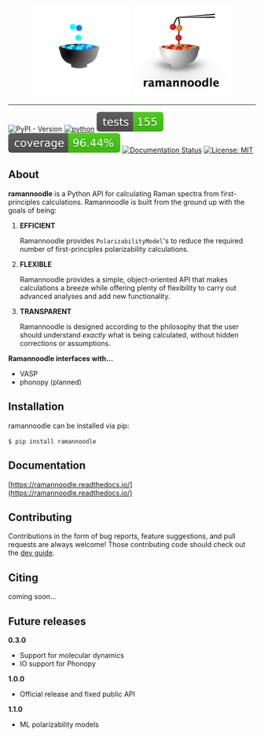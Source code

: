 <div align="center">
  <img width="200" src="docs/source/_static/logo_dark.png#gh-dark-mode-only">
  <img width="200" src="docs/source/_static/logo.png#gh-light-mode-only">
</div>

-------
![PyPI - Version](https://img.shields.io/pypi/v/ramannoodle?color=dark%20green) [![python](https://img.shields.io/badge/python-3.10|3.11|3.12-3776AB.svg?style=flat&logo=python&logoColor=white)](https://www.python.org) ![Tests](docs/tests-badge.svg) ![Coverage](docs/coverage-badge.svg) [![Documentation Status](https://readthedocs.org/projects/ramannoodle/badge/?version=latest)](https://ramannoodle.readthedocs.io/en/latest/?badge=latest) [![License: MIT](https://img.shields.io/badge/License-MIT-blue.svg)](https://opensource.org/license/mit)

## About

**ramannoodle** is a Python API for calculating Raman spectra from first-principles calculations. Ramannoodle is built from the ground up with the goals of being:

1. **EFFICIENT**

   Ramannoodle provides `PolarizabilityModel`'s to reduce the required number of first-principles polarizability calculations.

2. **FLEXIBLE**

    Ramannoodle provides a simple, object-oriented API that makes calculations a breeze while offering plenty of flexibility to carry out advanced analyses and add new functionality.

3. **TRANSPARENT**

    Ramannoodle is designed according to the philosophy that the user should understand *exactly* what is being calculated, without hidden corrections or assumptions.

**Ramannoodle interfaces with...**

* VASP
* phonopy (planned)

## Installation

ramannoodle can be installed via pip:

`
$ pip install ramannoodle
`

## Documentation

[https://ramannoodle.readthedocs.io/](https://ramannoodle.readthedocs.io/)

## Contributing

Contributions in the form of bug reports, feature suggestions, and pull requests are always welcome! Those contributing code should check out the [dev guide](https://ramannoodle.readthedocs.io/en/latest/dev%20guide.html).

## Citing

coming soon...

## Future releases

**0.3.0**
* Support for molecular dynamics
* IO support for Phonopy

**1.0.0**
* Official release and fixed public API

**1.1.0**
* ML polarizability models
